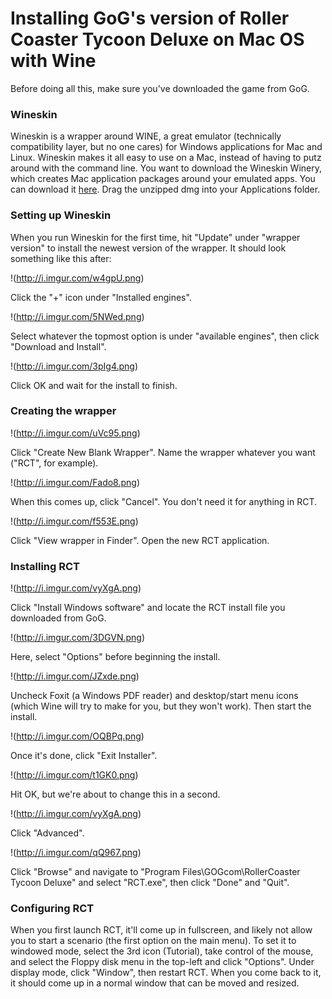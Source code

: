 # Installing GoG's version of Roller Coaster Tycoon Deluxe on Mac OS with Wine

Before doing all this, make sure you've downloaded the game from GoG.

### Wineskin

Wineskin is a wrapper around WINE, a great emulator (technically compatibility layer, but no one cares) for Windows applications for Mac and Linux. Wineskin makes it all easy to use on a Mac, instead of having to putz around with the command line. You want to download the Wineskin Winery, which creates Mac application packages around your emulated apps. You can download it [here](http://sourceforge.net/projects/wineskin/files/Wineskin%20Winery.app.zip/download). Drag the unzipped dmg into your Applications folder.

### Setting up Wineskin

When you run Wineskin for the first time, hit "Update" under "wrapper version" to install the newest version of the wrapper. It should look something like this after:

!(http://i.imgur.com/w4gpU.png)

Click the "+" icon under "Installed engines".

!(http://i.imgur.com/5NWed.png)

Select whatever the topmost option is under "available engines", then click "Download and Install".

!(http://i.imgur.com/3pIg4.png)

Click OK and wait for the install to finish.

### Creating the wrapper

!(http://i.imgur.com/uVc95.png)

Click "Create New Blank Wrapper". Name the wrapper whatever you want ("RCT", for example).

!(http://i.imgur.com/Fado8.png)

When this comes up, click "Cancel". You don't need it for anything in RCT.

!(http://i.imgur.com/f553E.png)

Click "View wrapper in Finder". Open the new RCT application.

### Installing RCT

!(http://i.imgur.com/vyXgA.png)

Click "Install Windows software" and locate the RCT install file you downloaded from GoG.

!(http://i.imgur.com/3DGVN.png)

Here, select "Options" before beginning the install.

!(http://i.imgur.com/JZxde.png)

Uncheck Foxit (a Windows PDF reader) and desktop/start menu icons (which Wine will try to make for you, but they won't work). Then start the install.

!(http://i.imgur.com/OQBPq.png)

Once it's done, click "Exit Installer".

!(http://i.imgur.com/t1GK0.png)

Hit OK, but we're about to change this in a second.

!(http://i.imgur.com/vyXgA.png)

Click "Advanced".

!(http://i.imgur.com/qQ967.png)

Click "Browse" and navigate to "Program Files\GOGcom\RollerCoaster Tycoon Deluxe\" and select "RCT.exe", then click "Done" and "Quit".

### Configuring RCT

When you first launch RCT, it'll come up in fullscreen, and likely not allow you to start a scenario (the first option on the main menu). To set it to windowed mode, select the 3rd icon (Tutorial), take control of the mouse, and select the Floppy disk menu in the top-left and click "Options". Under display mode, click "Window", then restart RCT. When you come back to it, it should come up in a normal window that can be moved and resized.

